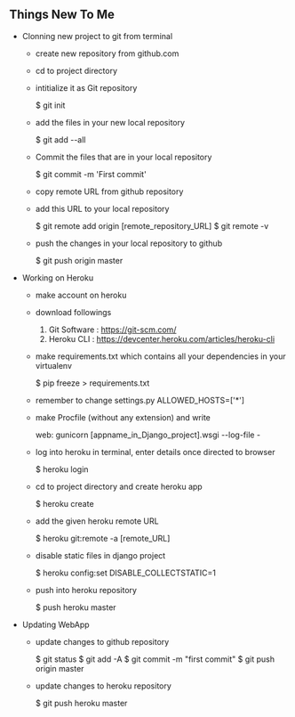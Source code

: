 ## Things New To Me

- Clonning new project to git from terminal

    * create new repository from github.com

    * cd to project directory

    * intitialize it as Git repository

        $ git init

    * add the files in your new local repository

        $ git add --all

    * Commit the files that are in your local repository

        $ git commit -m 'First commit'

    * copy remote URL from github repository

    * add this URL to your local repository

        $ git remote add origin [remote_repository_URL]
        $ git remote -v

    * push the changes in your local repository to github

        $ git push origin master

- Working on Heroku

    * make account on heroku

    * download followings
        1. Git Software :  https://git-scm.com/
        2. Heroku CLI : https://devcenter.heroku.com/articles/heroku-cli

    * make requirements.txt which contains all your dependencies in your virtualenv

        $ pip freeze > requirements.txt

    * remember to change settings.py ALLOWED_HOSTS=['*']

    * make Procfile (without any extension) and write

        web: gunicorn [appname_in_Django_project].wsgi --log-file -

    * log into heroku in terminal, enter details once directed to browser

        $ heroku login

    * cd to project directory and create heroku app

        $ heroku create
    
    * add the given heroku remote URL

        $ heroku git:remote -a [remote_URL]

    * disable static files in django project

        $ heroku config:set DISABLE_COLLECTSTATIC=1
    
    * push into heroku repository

        $ push heroku master

- Updating WebApp

    * update changes to github repository

        $ git status
        $ git add -A
        $ git commit -m "first commit"
        $ git push origin master

    * update changes to heroku repository

        $ git push heroku master 
